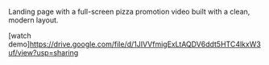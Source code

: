 Landing page with a full-screen pizza promotion video built with a clean, modern layout.

[watch demo]https://drive.google.com/file/d/1JIVVfmigExLtAQDV6ddt5HTC4lkxW3uf/view?usp=sharing
